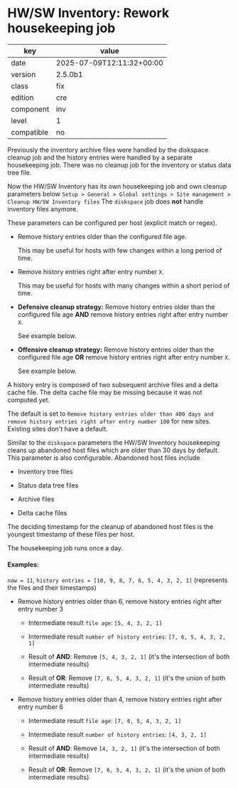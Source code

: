 [//]: # (werk v2)
# HW/SW Inventory: Rework housekeeping job

key        | value
---------- | ---
date       | 2025-07-09T12:11:32+00:00
version    | 2.5.0b1
class      | fix
edition    | cre
component  | inv
level      | 1
compatible | no

Previously the inventory archive files were handled by the diskspace cleanup
job and the history entries were handled by a separate housekeeping job. There
was no cleanup job for the inventory or status data tree file.

Now the HW/SW Inventory has its own housekeeping job and own cleanup parameters below
`Setup > General > Global settings > Site management > Cleanup HW/SW Inventory files`
The `diskspace` job does **not** handle inventory files anymore.

These parameters can be configured per host (explicit match or regex).

 * Remove history entries older than the configured file age.

     This may be useful for hosts with few changes within a long period of time.

 * Remove history entries right after entry number `X`.

     This may be useful for hosts with many changes within a short period of time.

 * **Defensive cleanup strategy:** Remove history entries older than the configured file age **AND**
   remove history entries right after entry number `X`.

     See example below.

 * **Offensive cleanup strategy:** Remove history entries older than the configured file age **OR**
   remove history entries right after entry number `X`.

     See example below.

A history entry is composed of two subsequent archive files and a delta cache
file. The delta cache file may be missing because it was not computed yet.

The default is set to `Remove history entries older than 400 days and remove history entries right after entry number 100`
for new sites. Existing sites don't have a default.

Similar to the `diskspace` parameters the HW/SW Inventory housekeeping cleans
up abandoned host files which are older than 30 days by default. This parameter
is also configurable. Abandoned host files include

 * Inventory tree files

 * Status data tree files

 * Archive files

 * Delta cache files

The deciding timestamp for the cleanup of abandoned host files is the youngest
timestamp of these files per host.

The housekeeping job runs once a day.

#### Examples:

`now = 11`, `history entries = [10, 9, 8, 7, 6, 5, 4, 3, 2, 1]` (represents the files and their timestamps)

 * Remove history entries older than 6, remove history entries right after entry number 3

    * Intermediate result `file age`: `[5, 4, 3, 2, 1]`

    * Intermediate result `number of history entries`: `[7, 6, 5, 4, 3, 2, 1]`

    * Result of **AND**: Remove `[5, 4, 3, 2, 1]` (it's the intersection of both intermediate results)

    * Result of **OR**: Remove `[7, 6, 5, 4, 3, 2, 1]` (it's the union of both intermediate results)

 * Remove history entries older than 4, remove history entries right after entry number 6

    * Intermediate result `file age`: `[7, 6, 5, 4, 3, 2, 1]`

    * Intermediate result `number of history entries`: `[4, 3, 2, 1]`

    * Result of **AND**: Remove `[4, 3, 2, 1]` (it's the intersection of both intermediate results)

    * Result of **OR**: Remove `[7, 6, 5, 4, 3, 2, 1]` (it's the union of both intermediate results)
